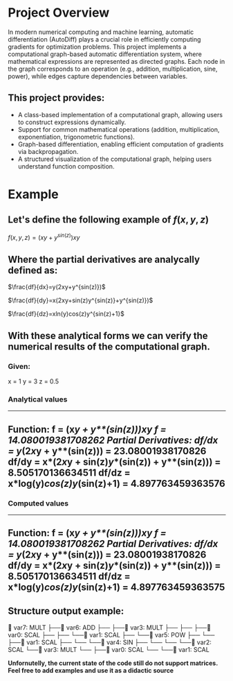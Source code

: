 # **Project Overview**

In modern numerical computing and machine learning, automatic differentiation (AutoDiff) plays a crucial role in efficiently computing gradients for optimization problems. This project implements a computational graph-based automatic differentiation system, where mathematical expressions are represented as directed graphs. Each node in the graph corresponds to an operation (e.g., addition, multiplication, sine, power), while edges capture dependencies between variables.

## This project provides:

- A class-based implementation of a computational graph, allowing users to construct expressions dynamically.
- Support for common mathematical operations (addition, multiplication, exponentiation, trigonometric functions).
- Graph-based differentiation, enabling efficient computation of gradients via backpropagation.
- A structured visualization of the computational graph, helping users understand function composition.


# **Example**

## Let's define the following example of $f(x,y,z)$

$f(x,y,z) = (xy + y^{sin(z)})xy$

## Where the partial derivatives are analycally defined as:

$\frac{df}{dx}=y(2xy+y^{sin(z)})$

$\frac{df}{dy}=x(2xy+sin(z)y^{sin(z)}+y^{sin(z)})$

$\frac{df}{dz}=xln(y)cos(z)y^{sin(z)+1}$

## With these analytical forms we can verify the numerical results of the computational graph.

### Given:
  x = 1
  y = 3
  z = 0.5
  
### Analytical values
----------------------------------------
Function: f = (x*y + y**(sin(z)))*x*y
          f = 14.080019381708262
Partial Derivatives:
  df/dx = y*(2*x*y + y**(sin(z)))
        = 23.08001938170826
  df/dy = x*(2*x*y + sin(z)*y**(sin(z)) + y**(sin(z)))
        = 8.505170136634511
  df/dz = x*log(y)*cos(z)*y**(sin(z)+1)
        = 4.897763459363576
----------------------------------------

### Computed values
----------------------------------------
Function: f = (x*y + y**(sin(z)))*x*y
          f = 14.080019381708262
Partial Derivatives:
  df/dx = y*(2*x*y + y**(sin(z)))
        = 23.08001938170826
  df/dy = x*(2*x*y + sin(z)*y**(sin(z)) + y**(sin(z)))
        = 8.505170136634511
  df/dz = x*log(y)*cos(z)*y**(sin(z)+1)
        = 4.897763459363575
----------------------------------------

## Structure output example: 

🔗 var7: MULT
   ├──🔗 var6: ADD
   ├──   ├──🔗 var3: MULT
   ├──   ├──   ├──🔗 var0: SCAL
   ├──   ├──   └──🔗 var1: SCAL
   ├──   └──🔗 var5: POW
   ├──   └──   ├──🔗 var1: SCAL
   ├──   └──   └──🔗 var4: SIN
   ├──   └──   └──   └──🔗 var2: SCAL
   └──🔗 var3: MULT
   └──   ├──🔗 var0: SCAL
   └──   └──🔗 var1: SCAL

 **Unfornutelly, the current state of the code still do not support matrices.**
 **Feel free to add examples and use it as a didactic source**
